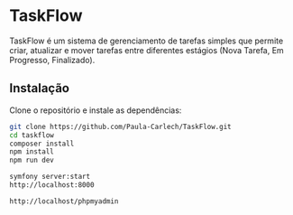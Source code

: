 # TaskFlow

TaskFlow é um sistema de gerenciamento de tarefas simples que permite criar, atualizar e mover tarefas entre diferentes estágios (Nova Tarefa, Em Progresso, Finalizado).

## Instalação

Clone o repositório e instale as dependências:
```bash
git clone https://github.com/Paula-Carlech/TaskFlow.git
cd taskflow
composer install
npm install
npm run dev

symfony server:start
http://localhost:8000

http://localhost/phpmyadmin
